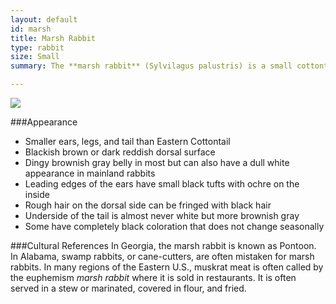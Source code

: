 ```yaml
---
layout: default
id: marsh
title: Marsh Rabbit
type: rabbit
size: Small
summary: The **marsh rabbit** (Sylvilagus palustris) is a small cottontail rabbit found in marshes and swamps of coastal regions of the Eastern and Southern United States. It is a strong swimmer and found only near regions of water. 

---
```


<img src="http://upload.wikimedia.org/wikipedia/commons/c/c2/Marsh_Rabbit.jpg" atl="Marsh Rabbit">

###Appearance
- Smaller ears, legs, and tail than Eastern Cottontail
- Blackish brown or dark reddish dorsal surface
- Dingy brownish gray belly in most but can also have a dull white appearance in mainland rabbits
- Leading edges of the ears have small black tufts with ochre on the inside
- Rough hair on the dorsal side can be fringed with black hair
- Underside of the tail is almost never white but more brownish gray
- Some have completely black coloration that does not change seasonally

###Cultural References
In Georgia, the marsh rabbit is known as Pontoon. In Alabama, swamp rabbits, or cane-cutters, are often mistaken for marsh rabbits. In many regions of the Eastern U.S., muskrat meat is often called by the euphemism *marsh rabbit* where it is sold in restaurants. It is often served in a stew or marinated, covered in flour, and fried.